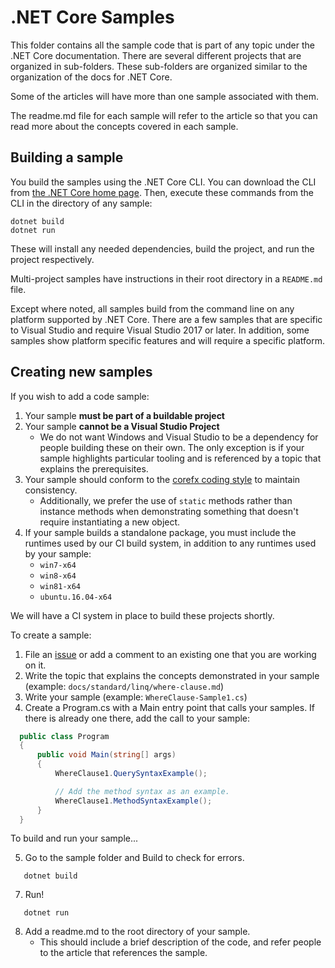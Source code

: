 # .NET Core Samples

This folder contains all the sample code that is part of any topic under
the .NET Core documentation. There are several different projects that
are organized in sub-folders. These sub-folders are organized similar
to the organization of the docs for .NET Core.

Some of the articles will have more than one sample associated with them. 

The readme.md file for each sample will refer to the article so that
you can read more about the concepts covered in each sample.

## Building a sample

You build the samples using the .NET Core CLI. You can download the CLI from
[the .NET Core home page](http://microsoft.com/net/core). Then, execute
these commands from the CLI in the directory of any sample:

```
dotnet build
dotnet run
```

These will install any needed dependencies, build the project, and run
the project respectively.

Multi-project samples have instructions in their root directory in
a `README.md` file.  

Except where noted, all samples build from the command line on
any platform supported by .NET Core. There are a few samples that are
specific to Visual Studio and require Visual Studio 2017 or later. In 
addition, some samples show platform specific features and will require 
a specific platform.

## Creating new samples

If you wish to add a code sample:

1. Your sample **must be part of a buildable project**
2. Your sample **cannot be a Visual Studio Project**
	- We do not want Windows and Visual Studio to be a dependency for people building these on their own. The only exception is if your sample highlights particular tooling and is referenced by a topic that explains the prerequisites.
3. Your sample should conform to the [corefx coding style](https://github.com/dotnet/corefx/blob/master/Documentation/coding-guidelines/coding-style.md) to maintain consistency.
	- Additionally, we prefer the use of `static` methods rather than instance methods when demonstrating something that doesn't require instantiating a new object.
4. If your sample builds a standalone package, you must include the runtimes used by our CI build system, in addition to any runtimes used by your sample:
    - `win7-x64`
    - `win8-x64`
    - `win81-x64`
    - `ubuntu.16.04-x64`

We will have a CI system in place to build these projects shortly.

To create a sample:

1. File an [issue](https://github.com/dotnet/docs/issues) or add a comment to an existing one that you are working on it.
2. Write the topic that explains the concepts demonstrated in your sample (example: `docs/standard/linq/where-clause.md`) 
3. Write your sample (example: `WhereClause-Sample1.cs`)
4. Create a Program.cs with a Main entry point that calls your samples. If there is already one there, add the call to your sample:
  ```csharp
    public class Program
    {
        public void Main(string[] args)
        {
            WhereClause1.QuerySyntaxExample();

			// Add the method syntax as an example.
            WhereClause1.MethodSyntaxExample();
        }
    }
  ```
  To build and run your sample...


5. Go to the sample folder and Build to check for errors.

 ```
    dotnet build
 ```
7. Run!

 ```
    dotnet run
 ```

8. Add a readme.md to the root directory of your sample.
    - This should include a brief description of the code, and refer people to the article that references the sample.